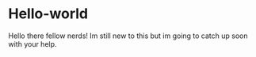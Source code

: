 # Hello-world

Hello there fellow nerds!
Im still new to this but im going to catch up soon with your help.
